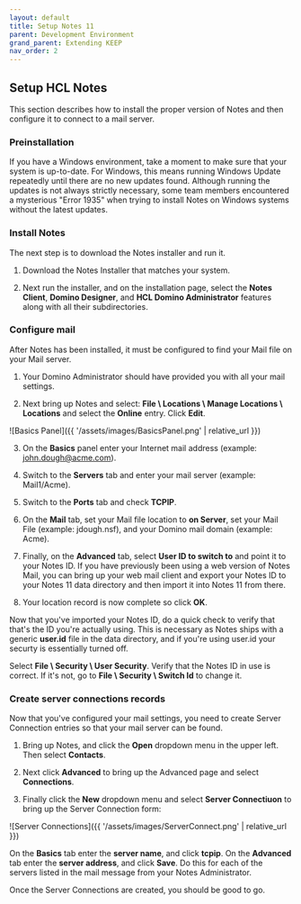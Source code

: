 ```yaml
---
layout: default
title: Setup Notes 11
parent: Development Environment
grand_parent: Extending KEEP
nav_order: 2
---
```



## Setup HCL Notes

This section describes how to install the proper version of Notes and then configure it to connect to a mail server.

### Preinstallation

If you have a Windows environment, take a moment to make sure that your system is up-to-date.  For Windows, this means running Windows Update repeatedly until there are no new updates found.  Although running the updates is not always strictly necessary, some team members encountered a mysterious "Error 1935" when trying to install Notes on Windows systems without the latest updates.

### Install Notes

The next step is to download the Notes installer and run it.

1. Download the Notes Installer that matches your system.

2. Next run the installer, and on the installation page, select the **Notes Client**, **Domino Designer**, and **HCL Domino Administrator** features along with all their subdirectories.

### Configure mail

After Notes has been installed, it must be configured to find your Mail file on your Mail server.

1. Your Domino Administrator should have provided you with all your mail settings.

2. Next bring up Notes and select: **File \ Locations \ Manage Locations \ Locations** and select the **Online** entry. Click **Edit**.

![Basics Panel]({{ '/assets/images/BasicsPanel.png' | relative_url }})

3. On the **Basics** panel enter your Internet mail address (example: john.dough@acme.com).

4. Switch to the **Servers** tab and enter your mail server (example: Mail1/Acme).

5. Switch to the **Ports** tab and check **TCPIP**.

6. On the **Mail** tab, set your Mail file location to **on Server**, set your Mail File (example: jdough.nsf), and your Domino mail domain (example: Acme).

7. Finally, on the **Advanced** tab, select **User ID to switch to** and point it to your Notes ID.  If you have previously been using a web version of Notes Mail, you can bring up your web mail client and export your Notes ID to your Notes 11 data directory and then import it into Notes 11 from there.

8. Your location record is now complete so click **OK**.

Now that you've imported your Notes ID, do a quick check to verify that that's the ID you're actually using. This is necessary as Notes ships with a generic **user.id** file in the data directory, and if you're using user.id your securty is essentially turned off.

Select **File \ Security \ User Security**.  Verify that the Notes ID in use is correct. If it's not, go to **File \ Security \ Switch Id** to change it.

### Create server connections records

Now that you've configured your mail settings, you need to create Server Connection entries so that your mail server can be found.

1. Bring up Notes, and click the **Open** dropdown menu in the upper left.  Then select **Contacts**.

2. Next click **Advanced** to bring up the Advanced page and select **Connections**.

3. Finally click the **New** dropdown menu and select **Server Connectiuon** to bring up the Server Connection form:

![Server Connections]({{ '/assets/images/ServerConnect.png' | relative_url }})

On the **Basics** tab enter the **server name**, and click **tcpip**. On the **Advanced** tab enter the **server address**, and click **Save**.  Do this for each of the servers listed in the mail message from your Notes Administrator.

Once the Server Connections are created, you should be good to go.
